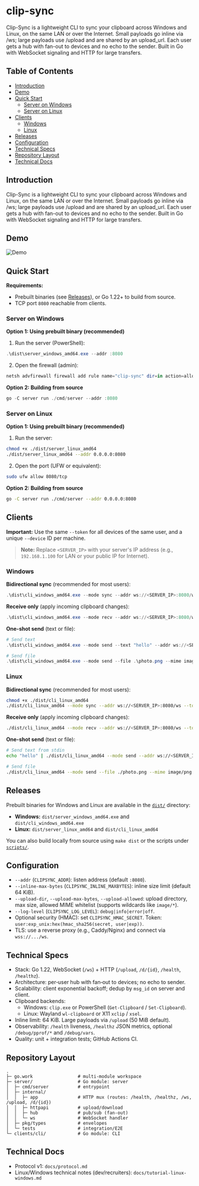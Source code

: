 # clip-sync

Clip-Sync is a lightweight CLI to sync your clipboard across Windows and Linux, on the same LAN or over the Internet. Small payloads go inline via /ws; large payloads use /upload and are shared by an upload_url. Each user gets a hub with fan-out to devices and no echo to the sender. Built in Go with WebSocket signaling and HTTP for large transfers.

## Table of Contents

* [Introduction](#introduction)
* [Demo](#demo)
* [Quick Start](#quick-start)
  * [Server on Windows](#server-on-windows)
  * [Server on Linux](#server-on-linux)
* [Clients](#clients)
  * [Windows](#windows)
  * [Linux](#linux)
* [Releases](#releases)
* [Configuration](#configuration)
* [Technical Specs](#technical-specs)
* [Repository Layout](#repository-layout)
* [Technical Docs](#technical-docs)

<a id="introduction"></a>

## Introduction

Clip-Sync is a lightweight CLI to sync your clipboard across Windows and Linux, on the same LAN or over the Internet. Small payloads go inline via /ws; large payloads use /upload and are shared by an upload_url. Each user gets a hub with fan-out to devices and no echo to the sender. Built in Go with WebSocket signaling and HTTP for large transfers.

<a id="demo"></a>

## Demo

![Demo](demos/clip-sync-demo.gif)

<a id="quick-start"></a>

## Quick Start

**Requirements:**
* Prebuilt binaries (see [Releases](#releases)), or Go 1.22+ to build from source.
* TCP port `8080` reachable from clients.

<a id="server-on-windows"></a>

### Server on Windows

**Option 1: Using prebuilt binary (recommended)**

1) Run the server (PowerShell):

```powershell
.\dist\server_windows_amd64.exe --addr :8080
```

2) Open the firewall (admin):

```powershell
netsh advfirewall firewall add rule name="clip-sync" dir=in action=allow protocol=TCP localport=8080
```

**Option 2: Building from source**

```powershell
go -C server run ./cmd/server --addr :8080
```

<a id="server-on-linux"></a>

### Server on Linux

**Option 1: Using prebuilt binary (recommended)**

1) Run the server:

```bash
chmod +x ./dist/server_linux_amd64
./dist/server_linux_amd64 --addr 0.0.0.0:8080
```

2) Open the port (UFW or equivalent):

```bash
sudo ufw allow 8080/tcp
```

**Option 2: Building from source**

```bash
go -C server run ./cmd/server --addr 0.0.0.0:8080
```

<a id="clients"></a>

## Clients

**Important:** Use the same `--token` for all devices of the same user, and a unique `--device` ID per machine.

> **Note:** Replace `<SERVER_IP>` with your server's IP address (e.g., `192.168.1.100` for LAN or your public IP for Internet).

<a id="windows"></a>

### Windows

**Bidirectional sync** (recommended for most users):

```powershell
.\dist\cli_windows_amd64.exe --mode sync --addr ws://<SERVER_IP>:8080/ws --token u1 --device W1 -v
```

**Receive only** (apply incoming clipboard changes):

```powershell
.\dist\cli_windows_amd64.exe --mode recv --addr ws://<SERVER_IP>:8080/ws --token u1 --device W1 -v
```

**One-shot send** (text or file):

```powershell
# Send text
.\dist\cli_windows_amd64.exe --mode send --text "hello" --addr ws://<SERVER_IP>:8080/ws --token u1 --device W1

# Send file
.\dist\cli_windows_amd64.exe --mode send --file .\photo.png --mime image/png --addr ws://<SERVER_IP>:8080/ws --token u1 --device W1
```

<a id="linux"></a>

### Linux

**Bidirectional sync** (recommended for most users):

```bash
chmod +x ./dist/cli_linux_amd64
./dist/cli_linux_amd64 --mode sync --addr ws://<SERVER_IP>:8080/ws --token u1 --device L1 -v
```

**Receive only** (apply incoming clipboard changes):

```bash
./dist/cli_linux_amd64 --mode recv --addr ws://<SERVER_IP>:8080/ws --token u1 --device L1 -v
```

**One-shot send** (text or file):

```bash
# Send text from stdin
echo "hello" | ./dist/cli_linux_amd64 --mode send --addr ws://<SERVER_IP>:8080/ws --token u1 --device L1

# Send file
./dist/cli_linux_amd64 --mode send --file ./photo.png --mime image/png --addr ws://<SERVER_IP>:8080/ws --token u1 --device L1
```

<a id="releases"></a>

## Releases

Prebuilt binaries for Windows and Linux are available in the [`dist/`](dist/) directory:
* **Windows:** `dist/server_windows_amd64.exe` and `dist/cli_windows_amd64.exe`
* **Linux:** `dist/server_linux_amd64` and `dist/cli_linux_amd64`

You can also build locally from source using `make dist` or the scripts under [`scripts/`](scripts/).

<a id="configuration"></a>

## Configuration

* `--addr` (`CLIPSYNC_ADDR`): listen address (default `:8080`).
* `--inline-max-bytes` (`CLIPSYNC_INLINE_MAXBYTES`): inline size limit (default 64 KiB).
* `--upload-dir`, `--upload-max-bytes`, `--upload-allowed`: upload directory, max size, allowed MIME whitelist (supports wildcards like `image/*`).
* `--log-level` (`CLIPSYNC_LOG_LEVEL`): `debug|info|error|off`.
* Optional security (HMAC): set `CLIPSYNC_HMAC_SECRET`. Token: `user:exp_unix:hex(hmac_sha256(secret, user|exp))`.
* TLS: use a reverse proxy (e.g., Caddy/Nginx) and connect via `wss://.../ws`.

<a id="technical-specs"></a>

## Technical Specs

* Stack: Go 1.22, WebSocket (`/ws`) + HTTP (`/upload`, `/d/{id}`, `/health`, `/healthz`).
* Architecture: per‑user hub with fan‑out to devices; no echo to sender.
* Scalability: client exponential backoff; dedup by `msg_id` on server and client.
* Clipboard backends:
  * Windows: `clip.exe` or PowerShell (`Get-Clipboard` / `Set-Clipboard`).
  * Linux: Wayland `wl-clipboard` or X11 `xclip` / `xsel`.
* Inline limit: 64 KiB. Large payloads via `/upload` (50 MiB default).
* Observability: `/health` liveness, `/healthz` JSON metrics, optional `/debug/pprof/*` and `/debug/vars`.
* Quality: unit + integration tests; GitHub Actions CI.

<a id="repository-layout"></a>

## Repository Layout

```
.
├─ go.work                 # multi-module workspace
├─ server/                 # Go module: server
│  ├─ cmd/server           # entrypoint
│  ├─ internal/
│  │  ├─ app               # HTTP mux (routes: /health, /healthz, /ws, /upload, /d/{id})
│  │  ├─ httpapi           # upload/download
│  │  ├─ hub               # pub/sub (fan-out)
│  │  └─ ws                # WebSocket handler
│  ├─ pkg/types            # envelopes
│  └─ tests                # integration/E2E
└─ clients/cli/            # Go module: CLI
```

<a id="technical-docs"></a>

## Technical Docs

* Protocol v1: `docs/protocol.md`
* Linux/Windows technical notes (dev/recruiters): `docs/tutorial-linux-windows.md`

